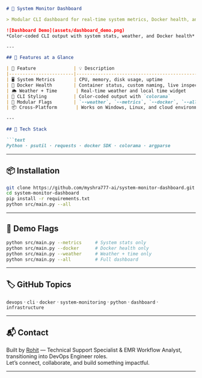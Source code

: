 ```markdown
# 🧠 System Monitor Dashboard

> Modular CLI dashboard for real-time system metrics, Docker health, and weather updates — built for DevOps workflows and recruiter-ready portfolios.

![Dashboard Demo](assets/dashboard_demo.png)  
*Color-coded CLI output with system stats, weather, and Docker health*

---

## 🚀 Features at a Glance

| 🔧 Feature              | 💡 Description                                      |
|------------------------|-----------------------------------------------------|
| 🖥️ System Metrics       | CPU, memory, disk usage, uptime                    |
| 🐳 Docker Health        | Container status, custom naming, live inspection   |
| 🌦️ Weather + Time       | Real-time weather and local time widget            |
| 🎨 CLI Styling          | Color-coded output with `colorama`                 |
| 🧩 Modular Flags        | `--weather`, `--metrics`, `--docker`, `--all`      |
| 📦 Cross-Platform       | Works on Windows, Linux, and cloud environments    |

---

## 🧰 Tech Stack

```text
Python · psutil · requests · docker SDK · colorama · argparse
```

---

## 📦 Installation

```bash
git clone https://github.com/myshra777-ai/system-monitor-dashboard.git
cd system-monitor-dashboard
pip install -r requirements.txt
python src/main.py --all
```

---

## 🧪 Demo Flags

```bash
python src/main.py --metrics     # System stats only
python src/main.py --docker      # Docker health only
python src/main.py --weather     # Weather + time only
python src/main.py --all         # Full dashboard
```

---

## 🏷️ GitHub Topics

`devops` · `cli` · `docker` · `system-monitoring` · `python` · `dashboard` · `infrastructure`

---

## 📬 Contact

Built by [Rohit](https://github.com/myshra777-ai) — Technical Support Specialist & EMR Workflow Analyst, transitioning into DevOps Engineer roles.  
Let’s connect, collaborate, and build something impactful.

---
